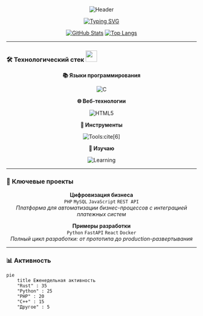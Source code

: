 <div align="center">
  <!-- Анимированный заголовок с волнами -->
  <img src="https://capsule-render.vercel.app/api?type=waving&color=gradient&height=200&section=header&text=Приветствую!👋&fontSize=50&fontAlignY=40&animation=twinkling" alt="Header"/>

<!-- Тайпинг-эффект для приветствия -->
[![Typing SVG](https://readme-typing-svg.demolab.com?font=Roboto+Slab&size=26&duration=4000&pause=1000&color=36BCF7FF&center=true&vCenter=true&width=600&lines=Full+Stack+Developer;Создаю+комплексные+веб-решения;Люблю+низкоуровневое+программирование)](https://git.io/typing-svg)

<!-- Статистические карточки -->
[![GitHub Stats](https://github-readme-stats.vercel.app/api?username=paulcodeman&show_icons=true&theme=transparent&hide_border=true&include_all_commits=true)](https://github.com/paulcodeman)
[![Top Langs](https://github-readme-stats.vercel.app/api/top-langs/?username=paulcodeman&layout=compact&theme=transparent&hide_border=true)](https://github.com/paulcodeman)

</div>

---

### 🛠 **Технологический стек** <img src="https://skillicons.dev/icons?i=git,vscode" width="30px"/>

<div align="center">

**📚 Языки программирования**  

![C](https://skillicons.dev/icons?i=c,cpp,rust,python,php,js&perline=6)

**🌐 Веб-технологии**  

![HTML5](https://skillicons.dev/icons?i=html,css,apache&perline=3)

**🔧 Инструменты**  

![Tools](https://skillicons.dev/icons?i=git,mysql,docker,linux,nginx,postman&perline=6):cite[6]

**🚀 Изучаю**  

![Learning](https://skillicons.dev/icons?i=go,rust,docker,kubernetes,aws,grafana&perline=6)

</div>

---

### 🚀 **Ключевые проекты**

<div align="center">

**Цифровизация бизнеса**  
`PHP` `MySQL` `JavaScript` `REST API`  
_Платформа для автоматизации бизнес-процессов с интеграцией платежных систем_

**Примеры разработки**  
`Python` `FastAPI` `React` `Docker`  
_Полный цикл разработки: от прототипа до production-развертывания_

</div>

---

### 📊 **Активность**

<!-- WakaTime статистика -->
```mermaid
pie
    title Еженедельная активность
    "Rust" : 35
    "Python" : 25
    "PHP" : 20
    "C++" : 15
    "Другое" : 5
